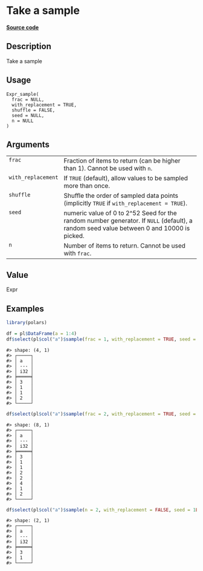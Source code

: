
# Take a sample

[**Source code**](https://github.com/pola-rs/r-polars/tree/main/R/expr__expr.R#L2952)

## Description

Take a sample

## Usage

<pre><code class='language-R'>Expr_sample(
  frac = NULL,
  with_replacement = TRUE,
  shuffle = FALSE,
  seed = NULL,
  n = NULL
)
</code></pre>

## Arguments

<table>
<tr>
<td style="white-space: nowrap; font-family: monospace; vertical-align: top">
<code id="Expr_sample_:_frac">frac</code>
</td>
<td>
Fraction of items to return (can be higher than 1). Cannot be used with
<code>n</code>.
</td>
</tr>
<tr>
<td style="white-space: nowrap; font-family: monospace; vertical-align: top">
<code id="Expr_sample_:_with_replacement">with_replacement</code>
</td>
<td>
If <code>TRUE</code> (default), allow values to be sampled more than
once.
</td>
</tr>
<tr>
<td style="white-space: nowrap; font-family: monospace; vertical-align: top">
<code id="Expr_sample_:_shuffle">shuffle</code>
</td>
<td>
Shuffle the order of sampled data points (implicitly <code>TRUE</code>
if <code>with_replacement = TRUE</code>).
</td>
</tr>
<tr>
<td style="white-space: nowrap; font-family: monospace; vertical-align: top">
<code id="Expr_sample_:_seed">seed</code>
</td>
<td>
numeric value of 0 to 2^52 Seed for the random number generator. If
<code>NULL</code> (default), a random seed value between 0 and 10000 is
picked.
</td>
</tr>
<tr>
<td style="white-space: nowrap; font-family: monospace; vertical-align: top">
<code id="Expr_sample_:_n">n</code>
</td>
<td>
Number of items to return. Cannot be used with <code>frac</code>.
</td>
</tr>
</table>

## Value

Expr

## Examples

``` r
library(polars)

df = pl$DataFrame(a = 1:4)
df$select(pl$col("a")$sample(frac = 1, with_replacement = TRUE, seed = 1L))
```

    #> shape: (4, 1)
    #> ┌─────┐
    #> │ a   │
    #> │ --- │
    #> │ i32 │
    #> ╞═════╡
    #> │ 3   │
    #> │ 1   │
    #> │ 1   │
    #> │ 2   │
    #> └─────┘

``` r
df$select(pl$col("a")$sample(frac = 2, with_replacement = TRUE, seed = 1L))
```

    #> shape: (8, 1)
    #> ┌─────┐
    #> │ a   │
    #> │ --- │
    #> │ i32 │
    #> ╞═════╡
    #> │ 3   │
    #> │ 1   │
    #> │ 1   │
    #> │ 2   │
    #> │ 2   │
    #> │ 4   │
    #> │ 1   │
    #> │ 2   │
    #> └─────┘

``` r
df$select(pl$col("a")$sample(n = 2, with_replacement = FALSE, seed = 1L))
```

    #> shape: (2, 1)
    #> ┌─────┐
    #> │ a   │
    #> │ --- │
    #> │ i32 │
    #> ╞═════╡
    #> │ 3   │
    #> │ 1   │
    #> └─────┘
